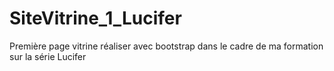 # SiteVitrine_1_Lucifer
Première page vitrine réaliser avec bootstrap dans le cadre de ma formation sur la série Lucifer
